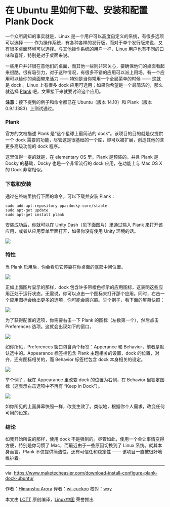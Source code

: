 在 Ubuntu 里如何下载、安装和配置 Plank Dock
=============================================================================
一个众所周知的事实就是，Linux 是一个用户可以高度自定义的系统，有很多选项可以选择 —— 作为操作系统，有各种各样的发行版，而对于单个发行版来说，又有很多桌面环境可以选择。与其他操作系统的用户一样，Linux 用户也有不同的口味和喜好，特别是对于桌面来说。

一些用户并非很在意他们的桌面，而其他一些则非常关心，要确保他们的桌面看起来很酷，很有吸引力，对于这种情况，有很多不错的应用可以派上用场。有一个应用可以给你的桌面带来活力 —— 特别是当你常用一个全局菜单的时候 —— 这就是 dock 。Linux 上有很多 dock 应用可选用；如果你希望是一个最简洁的，那么就选择 [Plank][1] 吧，文章接下来就要讨论这个应用。

**注意**：接下提到的例子和命令都已在 Ubuntu（版本 14.10）和 Plank（版本 0.9.1.1383）上测试通过。

### Plank ###

官方的文档描述 Plank 是“这个星球上最简洁的 dock”。该项目的目的就是仅提供一个 dock 需要的功能，尽管这是很基础的一个库，却可以被扩展，创造其他的含更多高级功能的 dock 程序。

这里值得一提的就是，在 elementary OS 里，Plank 是预装的。并且 Plank 是 Docky 的基础，Docky 也是一个非常流行的 dock 应用，在功能上与 Mac OS X 的 Dock 非常相似。

### 下载和安装 ###

通过在终端里执行下面的命令，可以下载并安装 Plank：

    sudo add-apt-repository ppa:docky-core/stable
    sudo apt-get update
    sudo apt-get install plank

安装成功后，你就可以在 Unity Dash（见下面图片）里通过输入 Plank 来打开该应用，或者从应用菜单里面打开，如果你没有使用 Unity 环境的话。

![](https://www.maketecheasier.com/assets/uploads/2015/09/plank-unity-dash.png)

### 特性 ###

当 Plank 启用后，你会看见它停靠在你桌面的底部中间位置。

![](https://www.maketecheasier.com/assets/uploads/2015/09/plank-enabled-new.jpg)

正如上面图片显示的那样，dock 包含许多带橙色标示的应用图标，这表明这些应用正处于运行状态。无需说，你可以点击一个图标来打开那个应用。同时，右击一个应用图标会给出更多的选项，你可能会感兴趣。举个例子，看下面的屏幕快照：

![](https://www.maketecheasier.com/assets/uploads/2015/09/plank-right-click-icons-new.jpg)

为了获得配置的选项，你需要右击一下 Plank 的图标（左数第一个），然后点击 Preferences 选项。这就会出现如下的窗口。

![](https://www.maketecheasier.com/assets/uploads/2015/09/plank-preferences.png)

如你所见，Preferences 窗口包含两个标签：Apperance 和 Behavior，前者是默认选中的。Appearance 标签栏包含 Plank 主题相关的设置，dock 的位置，对齐，还有图标相关的，而 Behavior 标签栏包含 dock 本身相关的设定。

![](https://www.maketecheasier.com/assets/uploads/2015/09/plank-behavior-settings.png)

举个例子，我在 Appearance 里改变 dock 的位置为右侧，在 Behavior 里锁定图标（这表示右击选项中不再有 “Keep in Dock”）。

![](https://www.maketecheasier.com/assets/uploads/2015/09/plank-right-lock-new.jpg)

如你所见的上面屏幕快照一样，改变生效了。类似地，根据你个人需求，改变任何可用的设定。

### 结论 ###

如我开始所说的那样，使用 dock 不是强制的。尽管如此，使用一个会让事情变得方便，特别是你习惯了 Mac，而最近由于一些原因切换到了 Linux 系统。就其本身而言，Plank 不仅提供简洁性，还有可信任和稳定性 —— 该项目一直被很好地维护着。

--------------------------------------------------------------------------------

via: https://www.maketecheasier.com/download-install-configure-plank-dock-ubuntu/

作者：[Himanshu Arora][a]
译者：[wi-cuckoo](https://github.com/wi-cuckoo)
校对：[wxy](https://github.com/wxy)

本文由 [LCTT](https://github.com/LCTT/TranslateProject) 原创编译，[Linux中国](https://linux.cn/) 荣誉推出

[a]:https://www.maketecheasier.com/author/himanshu/
[1]:https://launchpad.net/plank
